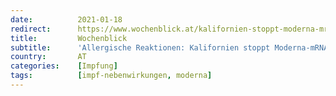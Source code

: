 ```yaml
---
date:          2021-01-18
redirect:      https://www.wochenblick.at/kalifornien-stoppt-moderna-mrna-impfungen-zu-viele-allergische-reaktionen/
title:         Wochenblick
subtitle:      'Allergische Reaktionen: Kalifornien stoppt Moderna-mRNA-Impfung'
country:       AT
categories:    [Impfung]
tags:          [impf-nebenwirkungen, moderna]
---
```

